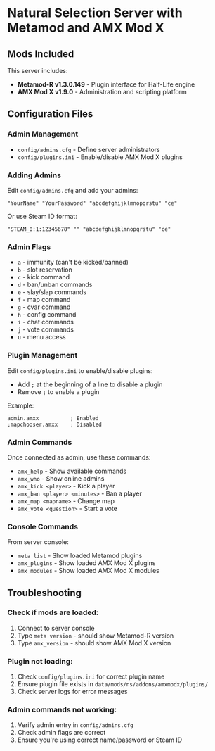 # Natural Selection Server with Metamod and AMX Mod X

## Mods Included

This server includes:
- **Metamod-R v1.3.0.149** - Plugin interface for Half-Life engine
- **AMX Mod X v1.9.0** - Administration and scripting platform

## Configuration Files

### Admin Management
- `config/admins.cfg` - Define server administrators
- `config/plugins.ini` - Enable/disable AMX Mod X plugins

### Adding Admins

Edit `config/admins.cfg` and add your admins:
```
"YourName" "YourPassword" "abcdefghijklmnopqrstu" "ce"
```

Or use Steam ID format:
```
"STEAM_0:1:12345678" "" "abcdefghijklmnopqrstu" "ce"
```

### Admin Flags
- `a` - immunity (can't be kicked/banned)
- `b` - slot reservation
- `c` - kick command
- `d` - ban/unban commands
- `e` - slay/slap commands
- `f` - map command
- `g` - cvar command
- `h` - config command
- `i` - chat commands
- `j` - vote commands
- `u` - menu access

### Plugin Management

Edit `config/plugins.ini` to enable/disable plugins:
- Add `;` at the beginning of a line to disable a plugin
- Remove `;` to enable a plugin

Example:
```
admin.amxx          ; Enabled
;mapchooser.amxx    ; Disabled
```

### Admin Commands

Once connected as admin, use these commands:
- `amx_help` - Show available commands
- `amx_who` - Show online admins
- `amx_kick <player>` - Kick a player
- `amx_ban <player> <minutes>` - Ban a player
- `amx_map <mapname>` - Change map
- `amx_vote <question>` - Start a vote

### Console Commands

From server console:
- `meta list` - Show loaded Metamod plugins
- `amx_plugins` - Show loaded AMX Mod X plugins
- `amx_modules` - Show loaded AMX Mod X modules

## Troubleshooting

### Check if mods are loaded:
1. Connect to server console
2. Type `meta version` - should show Metamod-R version
3. Type `amx_version` - should show AMX Mod X version

### Plugin not loading:
1. Check `config/plugins.ini` for correct plugin name
2. Ensure plugin file exists in `data/mods/ns/addons/amxmodx/plugins/`
3. Check server logs for error messages

### Admin commands not working:
1. Verify admin entry in `config/admins.cfg`
2. Check admin flags are correct
3. Ensure you're using correct name/password or Steam ID